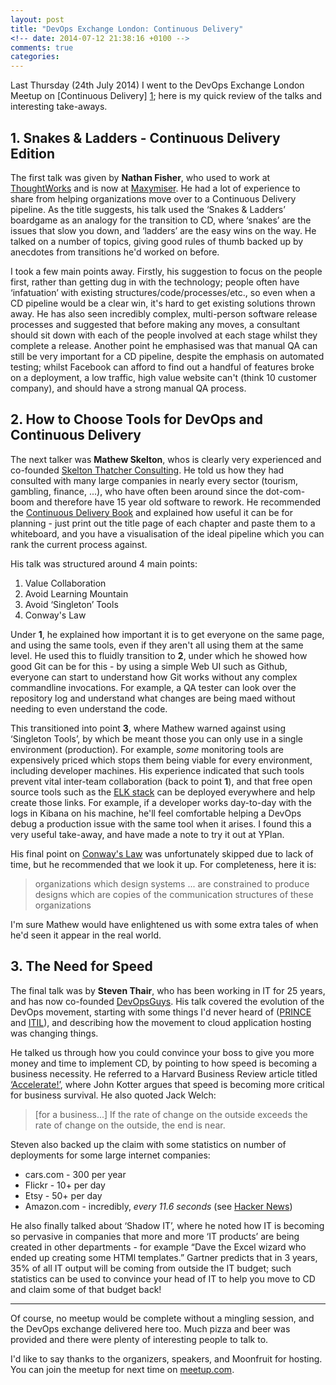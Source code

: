 ```yaml
---
layout: post
title: "DevOps Exchange London: Continuous Delivery"
<!-- date: 2014-07-12 21:38:16 +0100 -->
comments: true
categories:
---
```


Last Thursday (24th July 2014) I went to the DevOps Exchange London Meetup on
[Continuous Delivery] [1]; here is my quick review of the talks and interesting
take-aways.


## 1. Snakes & Ladders - Continuous Delivery Edition

The first talk was given by **Nathan Fisher**, who used to work at
[ThoughtWorks][2] and is now at [Maxymiser][3]. He had a lot of experience to
share from helping organizations move over to a Continuous Delivery pipeline.
As the title suggests, his talk used the ‘Snakes & Ladders’ boardgame as an
analogy for the transition to CD, where ‘snakes’ are the issues that slow you
down, and ‘ladders’ are the easy wins on the way. He talked on a number of
topics, giving good rules of thumb backed up by anecdotes from transitions he'd
worked on before.

I took a few main points away. Firstly, his suggestion to focus on the people
first, rather than getting dug in with the technology; people often have
‘infatuation’ with existing structures/code/processes/etc., so even when a CD
pipeline would be a clear win, it's hard to get existing solutions thrown away.
He has also seen incredibly complex, multi-person software release processes
and suggested that before making any moves, a consultant should sit down with
each of the people involved at each stage whilst they complete a release.
Another point he emphasised was that manual QA can still be very important
for a CD pipeline, despite the emphasis on automated testing; whilst Facebook
can afford to find out a handful of features broke on a deployment, a low
traffic, high value website can't (think 10 customer company), and should have
a strong manual QA process.

## 2. How to Choose Tools for DevOps and Continuous Delivery

The next talker was **Mathew Skelton**, whos is clearly very experienced and
co-founded [Skelton Thatcher Consulting][4].
He told us how they had consulted with many
large companies in nearly every sector (tourism, gambling, finance, ...),
who have often been around since the dot-com-boom and therefore have 15 year
old software to rework.
He recommended the [Continuous Delivery Book][5] and explained how useful it
can be for planning - just print out the title page of each chapter and paste
them to a whiteboard, and you have a visualisation of the ideal pipeline which
you can rank the current process against.

His talk was structured around 4 main points:

1. Value Collaboration
2. Avoid Learning Mountain
3. Avoid ‘Singleton’ Tools
4. Conway's Law

Under **1**, he explained how important it is to get everyone on the same page,
and using the same tools, even if they aren't all using them at the same level.
He used this to fluidly transition to **2**, under which he showed how good
Git can be for this - by using a simple Web UI such as Github, everyone can
start to understand how Git works without any complex commandline invocations.
For example, a QA tester can look over the repository log and understand what
changes are being maed without needing to even understand the code.

This transitioned into point **3**, where Mathew warned against using
‘Singleton Tools’, by which be meant those you can only use in a single
environment (production).
For example, *some* monitoring tools are expensively priced which stops them
being viable for every environment, including developer machines.
His experience indicated that such tools prevent vital inter-team collaboration
(back to point **1**), and that free open source tools such as
the [ELK stack][6] can be deployed everywhere and help create those links.
For example, if a developer works day-to-day with the logs in Kibana on his
machine, he'll feel comfortable helping a DevOps debug a production issue with
the same tool when it arises. I found this a very useful take-away, and have
made a note to try it out at YPlan.

His final point on [Conway's Law][7] was unfortunately skipped due to lack of
time, but he recommended that we look it up. For completeness, here it is:

> organizations which design systems ... are constrained to produce designs
> which are copies of the communication structures of these organizations

I'm sure Mathew would have enlightened us with some extra tales of when he'd
seen it appear in the real world.

## 3. The Need for Speed

The final talk was by **Steven Thair**, who has been working in IT for 25
years, and has now co-founded [DevOpsGuys][8].
His talk covered the evolution of the DevOps movement, starting with some
things I'd never heard of ([PRINCE][9] and [ITIL][10]), and describing how the
movement to cloud application hosting was changing things.

He talked us through how you could convince your boss to give you more money
and time to implement CD, by pointing to how speed is becoming a business
necessity.
He referred to a Harvard Business Review article titled [‘Accelerate!’][11],
where John Kotter argues that speed is becoming more critical for business
survival.
He also quoted Jack Welch:

> [for a business...] If the rate of change on the outside exceeds the rate of
> change on the outside, the end is near.

Steven also backed up the claim with some statistics on number of deployments
for some large internet companies:

* cars.com - 300 per year
* Flickr - 10+ per day
* Etsy - 50+ per day
* Amazon.com - incredibly, *every 11.6 seconds* (see [Hacker News][12])

He also finally talked about ‘Shadow IT’, where he noted how IT is becoming so
pervasive in companies that more and more ‘IT products’ are being created in
other departments - for example “Dave the Excel wizard who ended up creating
some HTMl templates.”
Gartner predicts that in 3 years, 35% of all IT output will be coming from outside the IT budget;
such statistics can be used to convince your head of IT to help you move to CD
and claim some of that budget back!

---

Of course, no meetup would be complete without a mingling session, and the
DevOps exchange delivered here too. Much pizza and beer was provided and there
were plenty of interesting people to talk to.

I'd like to say thanks to the organizers, speakers, and Moonfruit for hosting.
You can join the meetup for next time on [meetup.com][13].



[1]: http://www.meetup.com/DevOps-Exchange-London/events/194288152/
[2]: http://www.thoughtworks.com/
[3]: http://www.maxymiser.com/
[4]: http://skeltonthatcher.com/
[5]: http://www.amazon.co.uk/Continuous-Delivery-Deployment-Automation-Addison-Wesley/dp/0321601912
[6]: http://www.elasticsearch.org/overview/
[7]: https://en.wikipedia.org/wiki/Conway%27s_law
[8]: http://www.devopsguys.com/
[9]: https://en.wikipedia.org/wiki/PRINCE2
[10]: https://en.wikipedia.org/wiki/Information_Technology_Infrastructure_Library
[11]: http://hbr.org/2012/11/accelerate
[12]: https://news.ycombinator.com/item?id=2971521
[13]: http://www.meetup.com/DevOps-Exchange-London/
